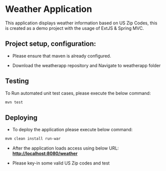Weather Application
===================

This application displays weather information based on US Zip Codes, this is created as a demo project with the usage of ExtJS &amp; Spring MVC.

## Project setup, configuration:

* Please ensure that maven is already configured.

* Download the weatherapp repository and Navigate to weatherapp folder

## Testing

To Run automated unit test cases, please execute the below command:
```sh
mvn test
```

## Deploying

* To deploy the application please execute below command:

```sh
mvm clean install run-war
```
* After the application loads access using below URL:
**[http://localhost:8080/weather](http://localhost:8080/weather)**

* Please key-in some valid US Zip codes and test
